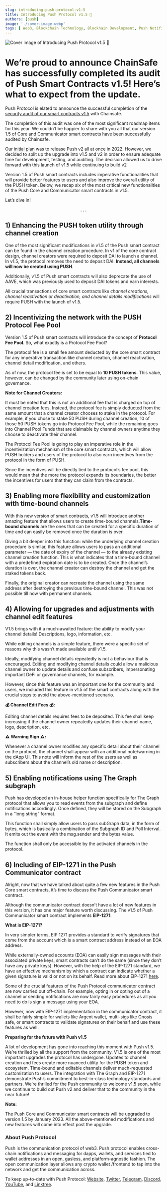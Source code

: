 ```yaml
---
slug: introducing-push-protocol-v1-5
title: Introducing Push Protocol v1.5 🎊
authors: [push]
image: './cover-image.webp'
tags: [ Web3, Blockchain Technology, Blockhain Development, Push Notification, Communication Tools]
---
```


![Cover image of Introducing Push Protocol v1.5 🎊](./cover-image.webp)

<!--customheaderpoint-->
# We’re proud to announce ChainSafe has successfully completed its audit of Push Smart Contracts v1.5! Here’s what to expect from the update.<br/>

Push Protocol is elated to announce the successful completion of the [security audit of our smart contracts v1.5](https://github.com/ChainSafe/audits/blob/main/EPNS/epns-protocol-11-2022.pdf) with Chainsafe.

<!--truncate-->

The completion of this audit was one of the most significant roadmap items for this year. We couldn’t be happier to share with you all that our version 1.5 of Core and Communicator smart contracts have been successfully audited by Chainsafe.

Our [initial plan](https://medium.com/push-protocol/epns-contract-v2-features-e7887fac72a6) was to release Push v2 all at once in 2022. However, we decided to split up the upgrade into v1.5 and v2 in order to ensure adequate time for development, testing, and auditing. The decision allowed us to drive forward with this launch of v1.5 while continuing to build v2

Version 1.5 of Push smart contracts includes imperative functionalities that will provide better features to users and also improve the overall utility of the PUSH token. Below, we recap six of the most critical new functionalities of the Push Core and Communicator smart contracts in v1.5.

Let’s dive in!

<center><b>.  .  .</b></center>

## 1) Enhancing the PUSH token utility through channel creation
One of the most significant modifications in v1.5 of the Push smart contract can be found in the channel creation procedure. In v1 of the core contract design, channel creators were required to deposit DAI to launch a channel. In v1.5, the protocol removes the need to deposit DAI. <b>Instead, all channels will now be created using PUSH</b>.

Additionally, v1.5 of Push smart contracts will also deprecate the use of AAVE, which was previously used to deposit DAI tokens and earn interests.

All crucial transactions of core smart contracts like <i>channel creations, channel reactivation or deactivation, and channel details modifications</i> will require PUSH with the launch of v1.5.

## 2) Incentivizing the network with the PUSH Protocol Fee Pool
Version 1.5 of Push smart contracts will introduce the concept of <b>Protocol Fee Pool</b>. So, what exactly is a Protocol Fee Pool?

The protocol fee is a small fee amount deducted by the core smart contract for any imperative transaction like channel creation, channel reactivation, channel detail modification, and others.

As of now, the protocol fee is set to be equal to <b>10 PUSH tokens</b>. This value, however, can be changed by the community later using on-chain governance.

<b>Note for Channel Creators:</b>

It must be noted that this is not an additional fee that is charged on top of channel creation fees. Instead, the protocol fee is simply deducted from the same amount that a channel creator chooses to stake in the protocol. For example, if you chose to stake 50 PUSH during channel creation, 10 of those 50 PUSH tokens go into Protocol Fee Pool, while the remaining goes into Channel Pool Funds that are claimable by channel owners anytime they choose to deactivate their channel.

The Protocol Fee Pool is going to play an imperative role in the incentivization mechanism of the core smart contracts, which will allow PUSH holders and users of the protocol to also earn incentives from the protocol in the form of PUSH.

Since the incentives will be directly tied to the protocol’s fee pool, this would mean that the more the protocol expands its boundaries, the better the incentives for users that they can claim from the contracts.

## 3) Enabling more flexibility and customization with time-bound channels
With this new version of smart contracts, v1.5 will introduce another amazing feature that allows users to create time-bound channels.<b>Time-bound channels</b> are the ones that can be created for a specific duration of time and can easily be removed once the duration is over.

Diving a bit deeper into this function: while the underlying channel creation procedure is similar, this feature allows users to pass an additional parameter — the date of expiry of the channel — to the already existing channel creation function. This is what indicates that a time-bound channel with a predefined expiration date is to be created. Once the channel’s duration is over, the channel creator can destroy the channel and get the staked tokens back.

Finally, the original creator can recreate the channel using the same address after destroying the previous time-bound channel. This was not possible till now with permanent channels.

## 4) Allowing for upgrades and adjustments with channel edit features
V1.5 brings with it a much-awaited feature: the ability to modify your channel details! Descriptions, logo, information, etc.

While editing channels is a simple feature, there were a specific set of reasons why this wasn’t made available until v1.5.

Ideally, modifying channel details repeatedly is not a behaviour that is encouraged. Editing and modifying channel details could allow a malicious channel owner to update details and confuse subscribers, impersonating important DeFi or governance channels, for example.

However, since this feature was an important one for the community and users, we included this feature in v1.5 of the smart contracts along with the crucial steps to avoid the above-mentioned scenario.

<b>💰 Channel Edit Fees 💰:</b>

Editing channel details requires fees to be deposited. This fee shall keep increasing if the channel owner repeatedly updates their channel name, logo, description, etc.

<b>⚠️ Warning Sign ⚠️:</b>

Whenever a channel owner modifies any specific detail about their channel on the protocol, the channel shall appear with an additional note/warning in the dApp UI. This note will inform the rest of the users as well as subscribers about the channel’s old name or description.

## 5) Enabling notifications using The Graph subgraph
Push has developed an in-house helper function specifically for The Graph protocol that allows you to read events from the subgraph and define notifications accordingly. Once defined, they will be stored on the Subgraph in a “long string” format.

This function shall simply allow users to pass subGraph data, in the form of bytes, which is basically a combination of the Subgraph ID and Poll Interval. It emits out the event with the msg.sender and the bytes value.

The function shall only be accessible by the activated channels in the protocol.

## 6) Including of EIP-1271 in the Push Communicator contract
Alright, now that we have talked about quite a few new features in the Push Core smart contracts, it’s time to discuss the Push Communicator smart contract.

Although the communicator contract doesn’t have a lot of new features in this version, it has one major feature worth discussing. The v1.5 of Push Communicator smart contract implements <b>EIP-1271</b>.

<b>What is EIP-1271?</b>

In very simpler terms, EIP 1271 provides a standard to verify signatures that come from the account which is a smart contract address instead of an EOA address.

While externally-owned accounts (EOA) can easily sign messages with their associated private keys, smart contracts can’t do the same (since they don’t have any private keys). However, with the help of the EIP-1271 standard, we have an effective mechanism by which a contract can indicate whether a given signature is valid or not on its behalf. Read more about EIP-1271 [here](https://eips.ethereum.org/EIPS/eip-1271).

Some of the crucial features of the Push Protocol communicator contract are now carried out off-chain. For example, opting in or opting out of a channel or sending notifications are now fairly easy procedures as all you need to do is sign a message using your EOA.

However, now with EIP-1271 implementation in the communicator contract, it shall be fairly simple for wallets like Argent wallet, multi-sigs like Gnosis safe, or smart contracts to validate signatures on their behalf and use these features as well.

<b>Preparing for the future with Push v1.5</b>

A lot of development has gone into reaching this moment with Push v1.5. We’re thrilled by all the support from the community. V1.5 is one of the most important upgrades the protocol has undergone. Updates to channel creation and fees create more nuanced utility for the PUSH token and ecosystem. Time-bound and editable channels deliver much-requested customization to users. The integration with The Graph and EIP-1271 demonstrate Push’s commitment to best-in-class technology standards and partners. We’re thrilled for the Push community to welcome v1.5 soon, while we continue to build out Push v2 and deliver that to the community in the near future!

<b>Note:</b>

The Push Core and Communicator smart contracts will be upgraded to version 1.5 by January 2023. All the above-mentioned modifications and new features will come into effect post the upgrade.

### About Push Protocol

Push is the communication protocol of web3. Push protocol enables cross-chain notifications and messaging for dapps, wallets, and services tied to wallet addresses in an open, gasless, and platform-agnostic fashion. The open communication layer allows any crypto wallet /frontend to tap into the network and get the communication across.

To keep up-to-date with Push Protocol: [Website](https://push.org/), [Twitter](https://twitter.com/pushprotocol), [Telegram](https://t.me/epnsproject), [Discord](https://discord.gg/pushprotocol), [YouTube](https://www.youtube.com/c/EthereumPushNotificationService), and [Linktree](https://linktr.ee/pushprotocol).

